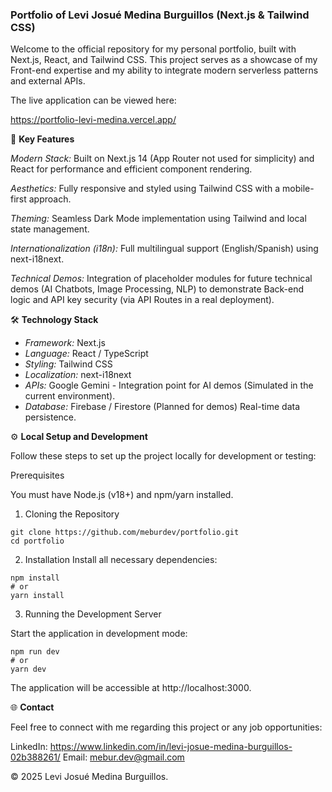 ### Portfolio of Levi Josué Medina Burguillos (Next.js & Tailwind CSS)

Welcome to the official repository for my personal portfolio, built with Next.js, React, and Tailwind CSS. This project serves as a showcase of my Front-end expertise and my ability to integrate modern serverless patterns and external APIs.

The live application can be viewed here:

https://portfolio-levi-medina.vercel.app/

🚀 **Key Features**

_Modern Stack:_ Built on Next.js 14 (App Router not used for simplicity) and React for performance and efficient component rendering.

_Aesthetics:_ Fully responsive and styled using Tailwind CSS with a mobile-first approach.

_Theming:_ Seamless Dark Mode implementation using Tailwind and local state management.

_Internationalization (i18n):_ Full multilingual support (English/Spanish) using next-i18next.

_Technical Demos:_ Integration of placeholder modules for future technical demos (AI Chatbots, Image Processing, NLP) to demonstrate Back-end logic and API key security (via API Routes in a real deployment).

🛠️ **Technology Stack**

- _Framework:_ Next.js
- _Language:_ React / TypeScript
- _Styling:_ Tailwind CSS
- _Localization:_ next-i18next
- _APIs:_ Google Gemini - Integration point for AI demos (Simulated in the current environment).
- _Database:_ Firebase / Firestore (Planned for demos) Real-time data persistence.

⚙️ **Local Setup and Development**

Follow these steps to set up the project locally for development or testing:

Prerequisites

You must have Node.js (v18+) and npm/yarn installed.

1. Cloning the Repository

```
git clone https://github.com/meburdev/portfolio.git
cd portfolio
```

2. Installation
   Install all necessary dependencies:

```
npm install
# or
yarn install
```

3. Running the Development Server

Start the application in development mode:

```
npm run dev
# or
yarn dev
```

The application will be accessible at http://localhost:3000.

🌐 **Contact**

Feel free to connect with me regarding this project or any job opportunities:

LinkedIn: https://www.linkedin.com/in/levi-josue-medina-burguillos-02b388261/
Email: mebur.dev@gmail.com

© 2025 Levi Josué Medina Burguillos.
